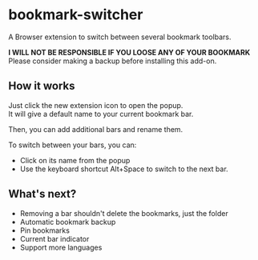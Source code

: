 # bookmark-switcher

A Browser extension to switch between several bookmark toolbars.

**I WILL NOT BE RESPONSIBLE IF YOU LOOSE ANY OF YOUR BOOKMARK**  
Please consider making a backup before installing this add-on.

## How it works

Just click the new extension icon to open the popup.  
It will give a default name to your current bookmark bar.

Then, you can add additional bars and rename them.

To switch between your bars, you can:
 - Click on its name from the popup
 - Use the keyboard shortcut Alt+Space to switch to the next bar.

## What's next?

* Removing a bar shouldn't delete the bookmarks, just the folder
* Automatic bookmark backup
* Pin bookmarks
* Current bar indicator
* Support more languages